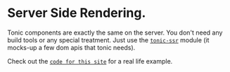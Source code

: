 # Server Side Rendering.

Tonic components are exactly the same on the server. You don't need
any build tools or any special treatment. Just use the [`tonic-ssr`][0]
module (it mocks-up a few dom apis that tonic needs).

Check out the [`code for this site`][1] for a real life example.

[0]:https://github.com/optoolco/tonic-ssr
[1]:https://github.com/optoolco/tonic-docs
